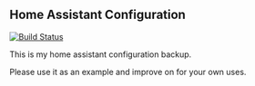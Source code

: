 Home Assistant Configuration
----------------------------

[![Build
Status](https://travis-ci.org/mikeodr/Home-AssistantConfig.svg?branch=master)](https://travis-ci.org/mikeodr/Home-AssistantConfig)

This is my home assistant configuration backup.

Please use it as an example and improve on for your own uses.
